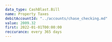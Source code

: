```yaml
---
data_type: CashBlast.Bill
name: Property Taxes
debitAccountId: "../accounts/chase_checking.md"
value: 2009.32
first: 2022-01-01T00:00:00
reccurance: every 365 days
---
```

